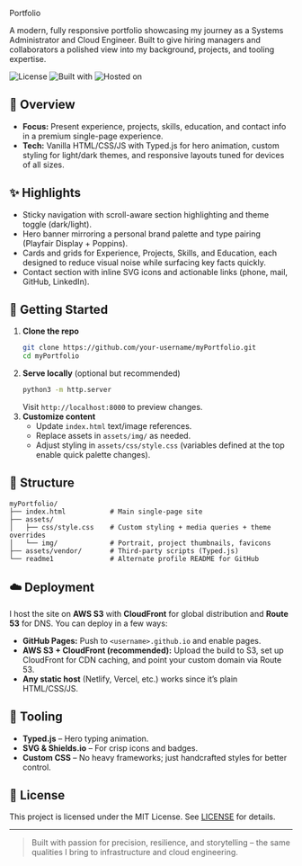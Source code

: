 Portfolio

A modern, fully responsive portfolio showcasing my journey as a Systems Administrator and Cloud Engineer. Built to give hiring managers and collaborators a polished view into my background, projects, and tooling expertise.

![License](https://img.shields.io/badge/license-MIT-0b0d12?style=flat-square)
![Built with](https://img.shields.io/badge/Built%20with-HTML5%20%7C%20CSS3%20%7C%20JS-004d40?style=flat-square)
![Hosted on](https://img.shields.io/badge/Hosted%20on-AWS%20S3%20%7C%20CloudFront-ffb300?style=flat-square)

## 🧭 Overview

- **Focus:** Present experience, projects, skills, education, and contact info in a premium single-page experience.
- **Tech:** Vanilla HTML/CSS/JS with Typed.js for hero animation, custom styling for light/dark themes, and responsive layouts tuned for devices of all sizes.

## ✨ Highlights

- Sticky navigation with scroll-aware section highlighting and theme toggle (dark/light).
- Hero banner mirroring a personal brand palette and type pairing (Playfair Display + Poppins).
- Cards and grids for Experience, Projects, Skills, and Education, each designed to reduce visual noise while surfacing key facts quickly.
- Contact section with inline SVG icons and actionable links (phone, mail, GitHub, LinkedIn).

## 🚀 Getting Started

1. **Clone the repo**
   ```bash
   git clone https://github.com/your-username/myPortfolio.git
   cd myPortfolio
   ```
2. **Serve locally** (optional but recommended)
   ```bash
   python3 -m http.server
   ```
   Visit `http://localhost:8000` to preview changes.
3. **Customize content**
   - Update `index.html` text/image references.
   - Replace assets in `assets/img/` as needed.
   - Adjust styling in `assets/css/style.css` (variables defined at the top enable quick palette changes).

## 🧱 Structure

```
myPortfolio/
├── index.html           # Main single-page site
├── assets/
│   ├── css/style.css    # Custom styling + media queries + theme overrides
│   └── img/             # Portrait, project thumbnails, favicons
├── assets/vendor/       # Third-party scripts (Typed.js)
└── readme1              # Alternate profile README for GitHub
```

## ☁️ Deployment

I host the site on **AWS S3** with **CloudFront** for global distribution and **Route 53** for DNS. You can deploy in a few ways:

- **GitHub Pages:** Push to `<username>.github.io` and enable pages.
- **AWS S3 + CloudFront (recommended):** Upload the build to S3, set up CloudFront for CDN caching, and point your custom domain via Route 53.
- **Any static host** (Netlify, Vercel, etc.) works since it’s plain HTML/CSS/JS.

## 🔧 Tooling

- **Typed.js** – Hero typing animation.
- **SVG & Shields.io** – For crisp icons and badges.
- **Custom CSS** – No heavy frameworks; just handcrafted styles for better control.

## 📝 License

This project is licensed under the MIT License. See [LICENSE](LICENSE) for details.

---

> Built with passion for precision, resilience, and storytelling – the same qualities I bring to infrastructure and cloud engineering.
